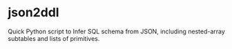 # json2ddl
Quick Python script to Infer SQL schema from JSON, including nested-array subtables and lists of primitives.
